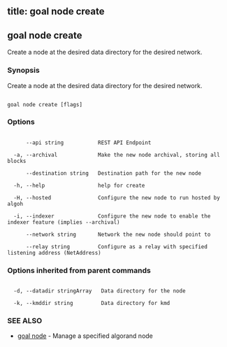 title: goal node create
---
## goal node create



Create a node at the desired data directory for the desired network.



### Synopsis



Create a node at the desired data directory for the desired network.



```

goal node create [flags]

```



### Options



```

      --api string           REST API Endpoint

  -a, --archival             Make the new node archival, storing all blocks

      --destination string   Destination path for the new node

  -h, --help                 help for create

  -H, --hosted               Configure the new node to run hosted by algoh

  -i, --indexer              Configure the new node to enable the indexer feature (implies --archival)

      --network string       Network the new node should point to

      --relay string         Configure as a relay with specified listening address (NetAddress)

```



### Options inherited from parent commands



```

  -d, --datadir stringArray   Data directory for the node

  -k, --kmddir string         Data directory for kmd

```



### SEE ALSO



* [goal node](../../node/node/)	 - Manage a specified algorand node



